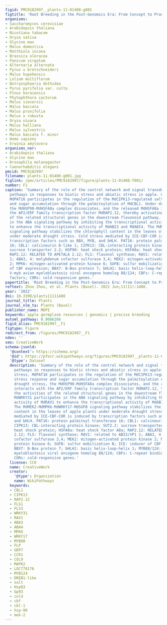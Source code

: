 ```yaml
---
figid: PMC9182997__plants-11-01408-g001
figtitle: 'Root Breeding in the Post-Genomics Era: From Concept to Practice in Apple'
organisms:
- Saccharomyces cerevisiae
- Arabidopsis thaliana
- Nicotiana tabacum
- Oryza sativa
- Glycine max
- Malus domestica
- Matthiola incana
- Brassica oleracea
- Panicum virgatum
- Alternaria alternata
- Pyrus x bretschneideri
- Malus hupehensis
- Lolium multiflorum
- Botryosphaeria dothidea
- Pyrus pyrifolia var. culta
- Pinus koraiensis
- Phytophthora cactorum
- Malus sieversii
- Malus baccata
- Malus prunifolia
- Malus x robusta
- Oryza nivara
- Malus halliana
- Malus sylvestris
- Malus baccata f. minor
- Homo sapiens
- Erwinia amylovora
organisms_ner:
- Arabidopsis thaliana
- Glycine max
- Drosophila melanogaster
- Caenorhabditis elegans
pmcid: PMC9182997
filename: plants-11-01408-g001.jpg
figlink: /pmc/articles/PMC9182997/figure/plants-11-01408-f001/
number: F1
caption: 'Summary of the role of the control network and signal transduction-dependent
  pathways in responses to biotic stress and abiotic stress in apple. Under salt stress,
  MdPAT16 participates in the regulation of the MdCIPK13-regulated salt stress response
  and sugar accumulation through the palmitoylation of MdCBL1. Under drought stress,
  the MdHSP90-MdHSFA8a complex dissociates, and the released MdHSFA8a interacts with
  the AP2/ERF family transcription factor MdRAP2.12, thereby activating the activities
  of the related structural genes in the downstream flavonoid pathway. MdWRKY31 participates
  in the ABA signaling pathway by inhibiting the transcriptional activity of MdRAV1
  to enhance the transcriptional activity of MdABI3 and MdABI4. The MdMEK2-MdMPK6-MdWRKY17-MdSUFB
  signaling pathway stabilizes the chlorophyll content in the leaves of apple plants
  under moderate drought stress. Cold stress mediated by ICE-CBF-COR is induced by
  transcription factors such as BBX, MYB, and bHLH. PAT16: protein palmitoyl transferase
  16; CBL1: calcineurin B-like 1; CIPK13: CBL-interacting protein kinase; SUT2.2:
  sucrose transporter 2.2; HSP90: heat shock protein; HSFA8a: heat shock factor A8a;
  RAP2.12: RELATED TO APETALA 2.12; FLS: flavonol synthase; RAV1: related to ABI3/VP1
  1; ABA3, 4: molybdenum cofactor sulfurase 3,4; MEK2: mitogen-activated protein kinase
  2; MPK6: mitogen-activated protein kinase 6; SUFB: sulfur mobilization B; ICE: inducer
  of CBF expression; BBX7: B-Box protein 7; bHLH1: basic helix-loop-helix 1; MYB88/124:
  V-myb avian myeloblastosis viral oncogene homolog 88/124; CBFs: C-repeat binding
  factors; CORs: cold-responsive genes.'
papertitle: 'Root Breeding in the Post-Genomics Era: From Concept to Practice in Apple.'
reftext: Zhou Zhou, et al. Plants (Basel). 2022 Jun;11(11):1408.
year: '2022'
doi: 10.3390/plants11111408
journal_title: Plants
journal_nlm_ta: Plants (Basel)
publisher_name: MDPI
keywords: apple germplasm resources | genomics | precise breeding
automl_pathway: 0.9086266
figid_alias: PMC9182997__F1
figtype: Figure
redirect_from: /figures/PMC9182997__F1
ndex: ''
seo: CreativeWork
schema-jsonld:
  '@context': https://schema.org/
  '@id': https://pfocr.wikipathways.org/figures/PMC9182997__plants-11-01408-g001.html
  '@type': Dataset
  description: 'Summary of the role of the control network and signal transduction-dependent
    pathways in responses to biotic stress and abiotic stress in apple. Under salt
    stress, MdPAT16 participates in the regulation of the MdCIPK13-regulated salt
    stress response and sugar accumulation through the palmitoylation of MdCBL1. Under
    drought stress, the MdHSP90-MdHSFA8a complex dissociates, and the released MdHSFA8a
    interacts with the AP2/ERF family transcription factor MdRAP2.12, thereby activating
    the activities of the related structural genes in the downstream flavonoid pathway.
    MdWRKY31 participates in the ABA signaling pathway by inhibiting the transcriptional
    activity of MdRAV1 to enhance the transcriptional activity of MdABI3 and MdABI4.
    The MdMEK2-MdMPK6-MdWRKY17-MdSUFB signaling pathway stabilizes the chlorophyll
    content in the leaves of apple plants under moderate drought stress. Cold stress
    mediated by ICE-CBF-COR is induced by transcription factors such as BBX, MYB,
    and bHLH. PAT16: protein palmitoyl transferase 16; CBL1: calcineurin B-like 1;
    CIPK13: CBL-interacting protein kinase; SUT2.2: sucrose transporter 2.2; HSP90:
    heat shock protein; HSFA8a: heat shock factor A8a; RAP2.12: RELATED TO APETALA
    2.12; FLS: flavonol synthase; RAV1: related to ABI3/VP1 1; ABA3, 4: molybdenum
    cofactor sulfurase 3,4; MEK2: mitogen-activated protein kinase 2; MPK6: mitogen-activated
    protein kinase 6; SUFB: sulfur mobilization B; ICE: inducer of CBF expression;
    BBX7: B-Box protein 7; bHLH1: basic helix-loop-helix 1; MYB88/124: V-myb avian
    myeloblastosis viral oncogene homolog 88/124; CBFs: C-repeat binding factors;
    CORs: cold-responsive genes.'
  license: CC0
  name: CreativeWork
  creator:
    '@type': Organization
    name: WikiPathways
  keywords:
  - CBL1
  - CIPK13
  - RAP2.12
  - FLS1
  - FLS3
  - WRKY31
  - RAV1
  - ABA3
  - ABA4
  - MPK6
  - WRKY17
  - MYB88
  - FLP
  - GRP7
  - CCR1
  - COL9
  - MAPK2
  - LOC778176
  - MYB124
  - DREB1-like
  - salt
  - Hsp83
  - Gp93
  - cold
  - cbf
  - cbl-1
  - hsp-90
  - mek-2
---
```


